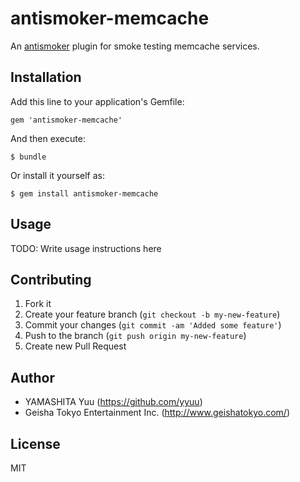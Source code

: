 # antismoker-memcache

An [antismoker](https://github.com/yyuu/antismoker) plugin for smoke testing memcache services.

## Installation

Add this line to your application's Gemfile:

    gem 'antismoker-memcache'

And then execute:

    $ bundle

Or install it yourself as:

    $ gem install antismoker-memcache

## Usage

TODO: Write usage instructions here

## Contributing

1. Fork it
2. Create your feature branch (`git checkout -b my-new-feature`)
3. Commit your changes (`git commit -am 'Added some feature'`)
4. Push to the branch (`git push origin my-new-feature`)
5. Create new Pull Request

## Author

- YAMASHITA Yuu (https://github.com/yyuu)
- Geisha Tokyo Entertainment Inc. (http://www.geishatokyo.com/)

## License

MIT
